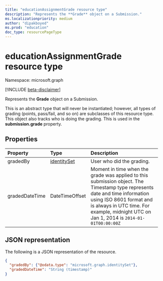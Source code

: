 ```yaml
---
title: "educationAssignmentGrade resource type"
description: "Represents the **Grade** object on a Submission."
ms.localizationpriority: medium
author: "dipakboyed"
ms.prod: "education"
doc_type: resourcePageType
---
```


# educationAssignmentGrade resource type

Namespace: microsoft.graph

[!INCLUDE [beta-disclaimer](../../includes/beta-disclaimer.md)]

Represents the **Grade** object on a Submission. 

This is an abstract type that will never be instantiated; however, all types of grading (points, pass/fail, and so on) are subclasses of this
resource type. This object also tracks who is doing the grading. This is used in the **submission.grade** property.


## Properties
| Property	   | Type	|Description|
|:---------------|:--------|:----------|
|gradedBy|[identitySet](identityset.md)| User who did the grading. |
|gradedDateTime|DateTimeOffset| Moment in time when the grade was applied to this submission object. The Timestamp type represents date and time information using ISO 8601 format and is always in UTC time. For example, midnight UTC on Jan 1, 2014 is `2014-01-01T00:00:00Z`|

## JSON representation

The following is a JSON representation of the resource.

<!-- {
  "blockType": "resource",
  "optionalProperties": [

  ],
  "@odata.type": "microsoft.graph.educationAssignmentGrade"
}-->

```json
{
  "gradedBy": {"@odata.type": "microsoft.graph.identitySet"},
  "gradedDateTime": "String (timestamp)"
}

```

<!-- uuid: 8fcb5dbc-d5aa-4681-8e31-b001d5168d79
2015-10-25 14:57:30 UTC -->
<!--
{
  "type": "#page.annotation",
  "description": "educationAssignmentGrade resource",
  "keywords": "",
  "section": "documentation",
  "tocPath": "",
  "suppressions": []
}
-->


